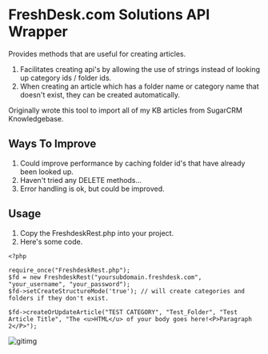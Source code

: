 # FreshDesk.com Solutions API Wrapper
Provides methods that are useful for creating articles.
1. Facilitates creating api's by allowing the use of strings instead of looking up category ids / folder ids.
2. When creating an article which has a folder name or category name that doesn't exist, they can be created automatically.

Originally wrote this tool to import all of my KB articles from SugarCRM Knowledgebase.



## Ways To Improve
1. Could improve performance by caching folder id's that have already been looked up.
2. Haven't tried any DELETE methods...
3. Error handling is ok, but could be improved.

## Usage

1. Copy the FreshdeskRest.php into your project.
2. Here's some code.

```
<?php

require_once("FreshdeskRest.php");
$fd = new FreshdeskRest("yoursubdomain.freshdesk.com", "your_username", "your_password");
$fd->setCreateStructureMode('true'); // will create categories and folders if they don't exist.

$fd->createOrUpdateArticle("TEST CATEGORY", "Test_Folder", "Test Article Title", "The <u>HTML</u> of your body goes here!<P>Paragraph 2</P>");
```

![gitimg](https://gitimg.com/blak3r/freshdesk-solutions/README/track)
